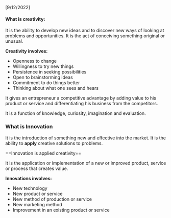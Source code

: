 
[9/12/2022]

#### What is creativity:
It is the ability to develop new ideas and to discover new ways of looking at problems and opportunities. It is the act of conceiving something original or unusual. 

**Creativity involves:**
- Openness to change
- Willingness to try new things
- Persistence in seeking possibilities
- Open to brainstorming ideas
- Commitment to do things better
- Thinking about what one sees and hears

It gives an entrepreneur a competitive advantage by adding value to his product or service and differentiating his business from the competitors.

It is a function of knowledge, curiosity, imagination and evaluation. 

### What is Innovation
It is the introduction of something new and effective into the market. It is the ability to **apply** creative solutions to problems.

==Innovation is applied creativity==

It is the application or implementation of a new or improved product, service or process that creates value. 

**Innovations involves:**
- New technology
- New product or service
- New method of production or service
- New marketing method
- Improvement in an existing product or service